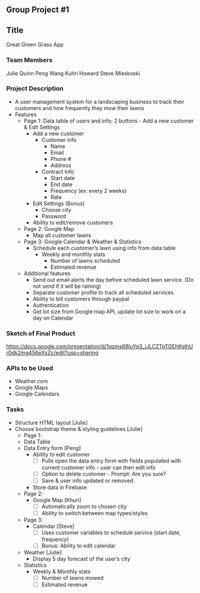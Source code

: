 ## Group Project \#1
 
## Title
Great Green Grass App
 
### Team Members
Julie Quinn
Peng Wang
Kuhri Howard
Steve Mieskoski
 
### Project Description
* A user management system for a landscaping business to track their customers and how frequently they mow their lawns
* Features 
    * Page 1:  Data table of users and info; 2 buttons - Add a new customer & Edit Settings
        * Add a new customer
            * Customer info
                * Name
                * Email
                * Phone #
                * Address
            * Contract Info
                * Start date
                * End date
                * Frequency (ex: every 2 weeks)
                * Rate
        * Edit Settings (Bonus)
            * Choose city
            * Password
        * Ability to edit/remove customers
    * Page 2:  Google Map 
        * Map all customer lawns
    * Page 3:  Google Calendar & Weather & Statistics
        * Schedule each customer’s lawn using info from data table
            * Weekly and monthly stats
                * Number of lawns scheduled
                * Estimated revenue
    * Additional features
        * Send out email alerts the day before scheduled lawn service. (Do not send if it will be raining)
        * Separate customer profile to track all scheduled services
        * Ability to bill customers through paypal
        * Authentication
        * Get lot size from Google map API, update lot size to work on a day on Calendar
 
### Sketch of Final Product
https://docs.google.com/presentation/d/1qzms68IuYq3_lJLCZTpTGEhKglhUr0dk2mg456eXsZc/edit?usp=sharing
 
 
### APIs to be Used
* Weather.com
* Google Maps
* Google Calendars
 
### Tasks
* Structure HTML layout \[Julie\]
* Choose bootstrap theme & styling guidelines \[Julie\]
    * Page 1:  
    * Data Table
    * Data Entry form \[Peng\]
        * Ability to edit customer 
            - [ ] Pulls open the data entry form with fields populated with current customer info - user can then edit info 
            - [ ] Option to delete customer - Prompt: Are you sure?
            - [ ] Save & user info updated or removed
        * Store data in Firebase
    * Page 2:
        * Google Map \[Khuri\]
            - [ ] Automatically zoom to chosen city
            - [ ] Ability to switch between map types/styles
    * Page 3:
        * Calendar \[Steve\]
            - [ ] Uses customer variables to schedule service (start date, frequency)
            - [ ] Bonus: Ability to edit calendar
    * Weather \[Julie\]
        * Display 5 day forecast of the user’s city
    * Statistics
        * Weekly & Monthly stats
            - [ ] Number of lawns mowed
            - [ ] Estimated revenue
